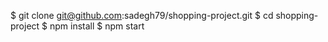$ git clone git@github.com:sadegh79/shopping-project.git
$ cd shopping-project
$ npm install
$ npm start
